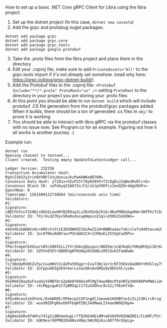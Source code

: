 How to set up a basic .NET Core gRPC Client for Libra using the libra project:

1. Set up the dotnet project (In this case, `dotnet new console`)
2. Add the grpc and protobug nuget packages: 
```
dotnet add package grpc
dotnet add package grpc.core
dotnet add package grpc.tools
dotnet add package google.protobuf
```
3. Take the .proto files from the libra project and place them in the directory
4. Edit your .csproj file, make sure to add `PrivateAssets="All"` to the grpc.tools import if it's not already set somehow.  (read why here: https://grpc.io/blog/grpc-dotnet-build/)
5. Add the Protobuf files to the .csproj file: `<Protobuf Include="**/*.proto" ProtoRoot="xx" />` setting `ProtoRoot` to the directory in your project you are storing your .proto files
6. At this point you should be able to run `dotnet build` which will include protobuf .CS file generation from the protobuf/grpc packages added.  When it builds, there should be a ton of generated .cs files in `obj/` to prove it is working.
7. You should be able to interact with libra gRPC via the protobuf classes with no issue now.  See Program.cs for an example.  Figuring out how it all works is another journey. :)

Example run:
```
dotnet run
Opening channel to testnet...
Client created.  Testing empty UpdateToLatestLedger call...

Ledger Version: 232336
Transaction Accumulator Hash: RgVvI3A32y3+inBYVBhlVzLHunia/KzPwmXWKedR76M=
Consensus Data Hash: y7181x+CEuP15t78yN39VX+T3rDgEuJ2qWenMvDlc+E=
Consensus Block ID: vyPxbyq5IA6fZv/C5/zkJpV9HTcs1enQZ0r4dgU9XPs=
EpochNum: 0
Timestamp: 1561609122738664 (microseconds unix time)
Validators:
#1:
Signature: LBDlFUYosT2k9Qi+ObO1L4xH8YB2R9sp1LsZbV5UnbCRib/dKaFM0DobgdHA+3WTPVzTCbSR6NO6UolQCCqDBQ==
Validator ID: TXirkLdZ7Kyv5OaHxducwpNqeinISqi+d39U21GddWs=
#2:
Signature: e9oVXkzbADN2s8c+GR5vYzStiE3EOdWVOICbLRwZ3iH+BWBhadasfsK/zleTu9dOtavxA2m0fC7wzmBCgxw6AA==
Validator ID: Joc97NkzAGWYiwrPUCdmK1CX+1CROuKiZStQqYad9Ps=
#3:
Signature: TPwrZcmgeCbXUiwrn05ch885SLLJYVr2kAcgDpzpuc/WGEXm/zLWJbqDiYOHq8hEp11D/Kdr4hvbmW1Qjpr2CQ==
Validator ID: SZVVnEhEt+QQHEhgNTKUAqi6SXbBviMIC6xb3famDw0=
#4:
Signature: 7z/SBoUpMJNhZvFp/CuuHHVCScAZPa595gpr+Ixa73Wj1erSrNT356Vo6aGRHY+RXSlxy75UAu8eFVdyd2akCA==
Validator ID: ZofppubD3g3E9+kerLxnaiKKnAxGRQu8y9EHJ4C/yzA=
#5:
Signature: XGoRH4Z8ayQuFsaaUyS5NBT8raZpAUAY6OGosMlMgT4wwXBmcRYpVNTp3UHVAKPmPWAi1oKPZ6Knqr0ESnhMDw==
Validator ID: +XcMqgvgwK1CfyBMIqLC17Iu43Ohuc9v12j79IoHlVQ=
#6:
Signature: 8fDs48cnoIskGFenL/EeAAREE/OPAecp1tUF1ngHl1omxm4iHOOBYnoIcZsjCXRircRrsgIRMHERJlzY+RDXAQ==
Validator ID: wouVNZDFgReuhDFFbqKPZ8L54XMweLII4ae9W9QIHp4=
#7:
Signature: iAqDmukGRvOf4Khv74lg2jdBVmoXugLr7TQJbG4HEi0M+wbShK9V0ZmWZRE1/CL6RF/P3r1MwkY8QDu2y3y4Bw==
Validator ID: kQK9exrX6PMQI8UANxzH0pcXWLRQz6icAD77OrGSpLg=
```